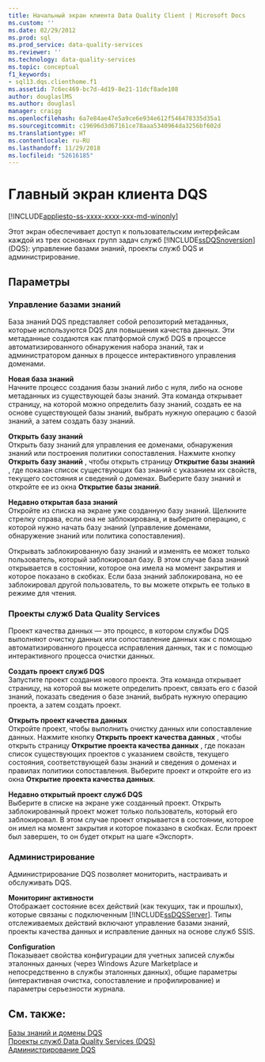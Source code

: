 ```yaml
---
title: Начальный экран клиента Data Quality Client | Microsoft Docs
ms.custom: ''
ms.date: 02/29/2012
ms.prod: sql
ms.prod_service: data-quality-services
ms.reviewer: ''
ms.technology: data-quality-services
ms.topic: conceptual
f1_keywords:
- sql13.dqs.clienthome.f1
ms.assetid: 7c6ec469-bc7d-4d19-8e21-11dcf8ade108
author: douglaslMS
ms.author: douglasl
manager: craigg
ms.openlocfilehash: 6a7e84ae47e5a9ce6e934e612f546478335d35a1
ms.sourcegitcommit: c19696d3d67161ce78aaa5340964da3256bf602d
ms.translationtype: HT
ms.contentlocale: ru-RU
ms.lasthandoff: 11/29/2018
ms.locfileid: "52616185"
---
```

# <a name="data-quality-client-home-screen"></a>Главный экран клиента DQS

[!INCLUDE[appliesto-ss-xxxx-xxxx-xxx-md-winonly](../includes/appliesto-ss-xxxx-xxxx-xxx-md-winonly.md)]

  Этот экран обеспечивает доступ к пользовательским интерфейсам каждой из трех основных групп задач служб [!INCLUDE[ssDQSnoversion](../includes/ssdqsnoversion-md.md)] (DQS): управление базами знаний, проекты служб DQS и администрирование.  
  
## <a name="options"></a>Параметры  
  
### <a name="knowledge-base-management"></a>Управление базами знаний  
 База знаний DQS представляет собой репозиторий метаданных, которые используются DQS для повышения качества данных. Эти метаданные создаются как платформой служб DQS в процессе автоматизированного обнаружения набора знаний, так и администратором данных в процессе интерактивного управления доменами.  
  
 **Новая база знаний**  
 Начните процесс создания базы знаний либо с нуля, либо на основе метаданных из существующей базы знаний. Эта команда открывает страницу, на которой можно определить базу знаний, создать ее на основе существующей базы знаний, выбрать нужную операцию с базой знаний, а затем создать базу знаний.  
  
 **Открыть базу знаний**  
 Открыть базу знаний для управления ее доменами, обнаружения знаний или построения политики сопоставления. Нажмите кнопку **Открыть базу знаний** , чтобы открыть страницу **Открытие базы знаний** , где показан список существующих баз знаний с указанием их свойств, текущего состояния и сведений о доменах. Выберите базу знаний и откройте ее из окна **Открытие базы знаний**.  
  
 **Недавно открытая база знаний**  
 Откройте из списка на экране уже созданную базу знаний. Щелкните стрелку справа, если она не заблокирована, и выберите операцию, с которой нужно начать базу знаний (управление доменами, обнаружение знаний или политика сопоставления).  
  
 Открывать заблокированную базу знаний и изменять ее может только пользователь, который заблокировал базу. В этом случае база знаний открывается в состоянии, которое она имела на момент закрытия и которое показано в скобках. Если база знаний заблокирована, но ее заблокировал другой пользователь, то вы можете открыть ее только в режиме для чтения.  
  
### <a name="data-quality-projects"></a>Проекты служб Data Quality Services  
 Проект качества данных — это процесс, в котором службы DQS выполняют очистку данных или сопоставление данных как с помощью автоматизированного процесса исправления данных, так и с помощью интерактивного процесса очистки данных.  
  
 **Создать проект служб DQS**  
 Запустите проект создания нового проекта. Эта команда открывает страницу, на которой вы можете определить проект, связать его с базой знаний, показать сведения о базе знаний, выбрать нужную операцию проекта, а затем создать проект.  
  
 **Открыть проект качества данных**  
 Откройте проект, чтобы выполнить очистку данных или сопоставление данных. Нажмите кнопку **Открыть проект качества данных** , чтобы открыть страницу **Открытие проекта качества данных** , где показан список существующих проектов с указанием свойств, текущего состояния, соответствующей базы знаний и сведения о доменах и правилах политики сопоставления. Выберите проект и откройте его из окна **Открытие проекта качества данных**.  
  
 **Недавно открытый проект служб DQS**  
 Выберите в списке на экране уже созданный проект. Открыть заблокированный проект может только пользователь, который его заблокировал. В этом случае проект открывается в состоянии, которое он имел на момент закрытия и которое показано в скобках. Если проект был завершен, то он будет открыт на шаге «Экспорт».  
  
### <a name="administration"></a>Администрирование  
 Администрирование DQS позволяет мониторить, настраивать и обслуживать DQS.  
  
 **Мониторинг активности**  
 Отображает состояние всех действий (как текущих, так и прошлых), которые связаны с подключенным [!INCLUDE[ssDQSServer](../includes/ssdqsserver-md.md)]. Типы отслеживаемых действий включают управление базами знаний, проекты качества данных и исправление данных на основе служб SSIS.  
  
 **Configuration**  
 Показывает свойства конфигурации для учетных записей службы эталонных данных (через Windows Azure Marketplace и непосредственно в службы эталонных данных), общие параметры (интерактивная очистка, сопоставление и профилирование) и параметры серьезности журнала.  
  
## <a name="see-also"></a>См. также:  
 [Базы знаний и домены DQS](../data-quality-services/dqs-knowledge-bases-and-domains.md)   
 [Проекты служб Data Quality Services &#40;DQS&#41;](../data-quality-services/data-quality-projects-dqs.md)   
 [Администрирование DQS](../data-quality-services/dqs-administration.md)  
  
  
